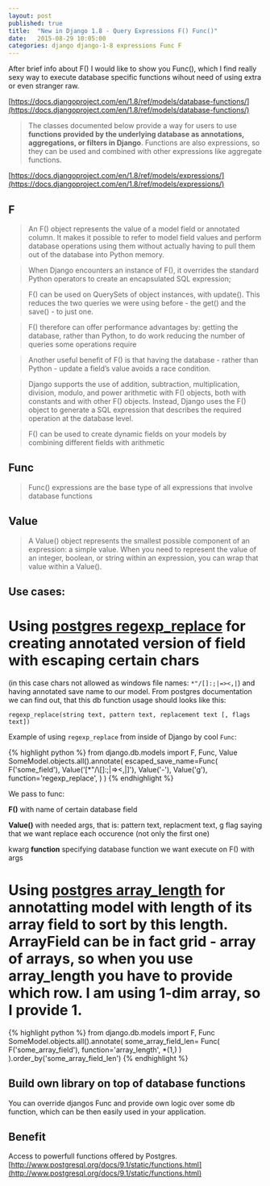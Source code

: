 ```yaml
---
layout: post
published: true
title:  "New in Django 1.8 - Query Expressions F() Func()"
date:   2015-08-29 10:05:00
categories: django django-1-8 expressions Func F
---
```


After brief info about F() I would like to show you Func(), which I find really sexy way to execute database specific functions wihout need of using extra or even stranger raw.

[https://docs.djangoproject.com/en/1.8/ref/models/database-functions/](https://docs.djangoproject.com/en/1.8/ref/models/database-functions/)

>The classes documented below provide a way for users to use **functions provided by the underlying database as annotations, aggregations, or filters in Django**. Functions are also expressions, so they can be used and combined with other expressions like aggregate functions.

[https://docs.djangoproject.com/en/1.8/ref/models/expressions/](https://docs.djangoproject.com/en/1.8/ref/models/expressions/)

F
--

>An F() object represents the value of a model field or annotated column. It makes it possible to refer to model field values and perform database operations using them without actually having to pull them out of the database into Python memory.


>When Django encounters an instance of F(), it overrides the standard Python operators to create an encapsulated SQL expression;

>F() can be used on QuerySets of object instances, with update(). This reduces the two queries we were using before - the get() and the save() - to just one.

>F() therefore can offer performance advantages by:
getting the database, rather than Python, to do work
reducing the number of queries some operations require

>Another useful benefit of F() is that having the database - rather than Python - update a field’s value avoids a race condition.

>Django supports the use of addition, subtraction, multiplication, division, modulo, and power arithmetic with F() objects, both with constants and with other F() objects. Instead, Django uses the F() object to generate a SQL expression that describes the required operation at the database level.

>F() can be used to create dynamic fields on your models by combining different fields with arithmetic


Func
----

> Func() expressions are the base type of all expressions that involve database functions

Value
------

>A Value() object represents the smallest possible component of an expression: a simple value. When you need to represent the value of an integer, boolean, or string within an expression, you can wrap that value within a Value().

Use cases:
----------

Using [postgres regexp_replace](http://www.postgresql.org/docs/9.4/static/functions-matching.html#FUNCTIONS-POSIX-REGEXP) for creating annotated version of field with escaping certain chars
=======================================================

(in this case chars not allowed as windows file names: `*"/[]:;|=><,|`) and having annotated save name to our model. From postgres documentation we can find out, that this db function usage should looks like this:

    regexp_replace(string text, pattern text, replacement text [, flags text])

Example of using `regexp_replace` from inside of Django by cool `Func`:

{% highlight python %}
from django.db.models import F, Func, Value
SomeModel.objects.all().annotate(
    escaped_save_name=Func(
        F('some_field'),
        Value('[\*\"\/\\\[\]\:\;\|\=\>\<\,\|]'), Value('-'), Value('g'),
        function='regexp_replace',
    )
)
{% endhighlight %}

We pass to func:

**F()** with name of certain database field

**Value()** with needed args, that is: pattern text, replacment text, g flag saying that we want replace each occurence (not only the first one)

kwarg **function** specifying database function we want execute on F() with args

Using [postgres array_length](http://www.postgresql.org/docs/8.4/static/functions-array.html) for annotatting model with length of its array field to sort by this length. ArrayField can be in fact grid - array of arrays, so when you use array_length you have to provide which row. I am using 1-dim array, so I provide 1.
============================================================================


{% highlight python %}
from django.db.models import F, Func
SomeModel.objects.all().annotate(
    some_array_field_len=
        Func(
            F('some_array_field'),
            function='array_length',
            *(1,)
        )
).order_by('some_array_field_len')
{% endhighlight %}


Build own library on top of database functions
----------------------------------------------
You can override djangos Func and provide own logic over some db function, which can be then easily used in your application.


Benefit
-------

Access to powerfull functions offered by Postgres.
[http://www.postgresql.org/docs/9.1/static/functions.html](http://www.postgresql.org/docs/9.1/static/functions.html)